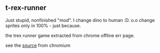 ## t-rex-runner

Just stupid, nonfinished "mod". I change dino to human :D. o.o change sprites only in 100% - just because.


the trex runner game extracted from chrome offline err page.

see the [source](https://cs.chromium.org/chromium/src/components/neterror/resources/offline.js?q=t-rex+package:%5Echromium$&dr=C&l=7) from chromium


